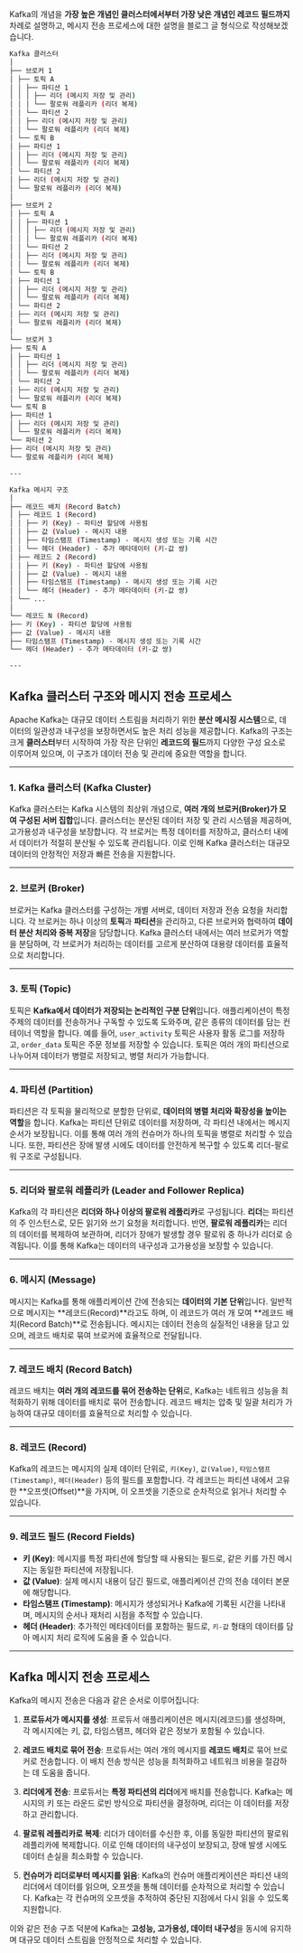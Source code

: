 Kafka의 개념을 **가장 높은 개념인 클러스터에서부터 가장 낮은 개념인 레코드 필드까지** 차례로 설명하고, 메시지 전송 프로세스에 대한 설명을 블로그 글 형식으로 작성해보겠습니다.

```bash
Kafka 클러스터
│
├── 브로커 1
│ ├── 토픽 A
│ │ ├── 파티션 1
│ │ │ ├── 리더 (메시지 저장 및 관리)
│ │ │ └── 팔로워 레플리카 (리더 복제)
│ │ └── 파티션 2
│ │ ├── 리더 (메시지 저장 및 관리)
│ │ └── 팔로워 레플리카 (리더 복제)
│ └── 토픽 B
│ ├── 파티션 1
│ │ ├── 리더 (메시지 저장 및 관리)
│ │ └── 팔로워 레플리카 (리더 복제)
│ └── 파티션 2
│ ├── 리더 (메시지 저장 및 관리)
│ └── 팔로워 레플리카 (리더 복제)
│
├── 브로커 2
│ ├── 토픽 A
│ │ ├── 파티션 1
│ │ │ ├── 리더 (메시지 저장 및 관리)
│ │ │ └── 팔로워 레플리카 (리더 복제)
│ │ └── 파티션 2
│ │ ├── 리더 (메시지 저장 및 관리)
│ │ └── 팔로워 레플리카 (리더 복제)
│ └── 토픽 B
│ ├── 파티션 1
│ │ ├── 리더 (메시지 저장 및 관리)
│ │ └── 팔로워 레플리카 (리더 복제)
│ └── 파티션 2
│ ├── 리더 (메시지 저장 및 관리)
│ └── 팔로워 레플리카 (리더 복제)
│
└── 브로커 3
├── 토픽 A
│ ├── 파티션 1
│ │ ├── 리더 (메시지 저장 및 관리)
│ │ └── 팔로워 레플리카 (리더 복제)
│ └── 파티션 2
│ ├── 리더 (메시지 저장 및 관리)
│ └── 팔로워 레플리카 (리더 복제)
└── 토픽 B
├── 파티션 1
│ ├── 리더 (메시지 저장 및 관리)
│ └── 팔로워 레플리카 (리더 복제)
└── 파티션 2
├── 리더 (메시지 저장 및 관리)
└── 팔로워 레플리카 (리더 복제)

---

Kafka 메시지 구조
│
├── 레코드 배치 (Record Batch)
│ ├── 레코드 1 (Record)
│ │ ├── 키 (Key) - 파티션 할당에 사용됨
│ │ ├── 값 (Value) - 메시지 내용
│ │ ├── 타임스탬프 (Timestamp) - 메시지 생성 또는 기록 시간
│ │ └── 헤더 (Header) - 추가 메타데이터 (키-값 쌍)
│ ├── 레코드 2 (Record)
│ │ ├── 키 (Key) - 파티션 할당에 사용됨
│ │ ├── 값 (Value) - 메시지 내용
│ │ ├── 타임스탬프 (Timestamp) - 메시지 생성 또는 기록 시간
│ │ └── 헤더 (Header) - 추가 메타데이터 (키-값 쌍)
│ └── ...
│
└── 레코드 N (Record)
├── 키 (Key) - 파티션 할당에 사용됨
├── 값 (Value) - 메시지 내용
├── 타임스탬프 (Timestamp) - 메시지 생성 또는 기록 시간
└── 헤더 (Header) - 추가 메타데이터 (키-값 쌍)

---

```

## Kafka 클러스터 구조와 메시지 전송 프로세스

Apache Kafka는 대규모 데이터 스트림을 처리하기 위한 **분산 메시징 시스템**으로, 데이터의 일관성과 내구성을 보장하면서도 높은 처리 성능을 제공합니다. Kafka의 구조는 크게 **클러스터**부터 시작하여 가장 작은 단위인 **레코드의 필드**까지 다양한 구성 요소로 이루어져 있으며, 이 구조가 데이터 전송 및 관리에 중요한 역할을 합니다.

---

### 1. Kafka 클러스터 (Kafka Cluster)

Kafka 클러스터는 Kafka 시스템의 최상위 개념으로, **여러 개의 브로커(Broker)가 모여 구성된 서버 집합**입니다. 클러스터는 분산된 데이터 저장 및 관리 시스템을 제공하며, 고가용성과 내구성을 보장합니다. 각 브로커는 특정 데이터를 저장하고, 클러스터 내에서 데이터가 적절히 분산될 수 있도록 관리됩니다. 이로 인해 Kafka 클러스터는 대규모 데이터의 안정적인 저장과 빠른 전송을 지원합니다.

---

### 2. 브로커 (Broker)

브로커는 Kafka 클러스터를 구성하는 개별 서버로, 데이터 저장과 전송 요청을 처리합니다. 각 브로커는 하나 이상의 **토픽**과 **파티션**을 관리하고, 다른 브로커와 협력하여 **데이터 분산 처리와 중복 저장**을 담당합니다. Kafka 클러스터 내에서는 여러 브로커가 역할을 분담하며, 각 브로커가 처리하는 데이터를 고르게 분산하여 대용량 데이터를 효율적으로 처리합니다.

---

### 3. 토픽 (Topic)

토픽은 **Kafka에서 데이터가 저장되는 논리적인 구분 단위**입니다. 애플리케이션이 특정 주제의 데이터를 전송하거나 구독할 수 있도록 도와주며, 같은 종류의 데이터를 담는 컨테이너 역할을 합니다. 예를 들어, `user_activity` 토픽은 사용자 활동 로그를 저장하고, `order_data` 토픽은 주문 정보를 저장할 수 있습니다. 토픽은 여러 개의 파티션으로 나누어져 데이터가 병렬로 저장되고, 병렬 처리가 가능합니다.

---

### 4. 파티션 (Partition)

파티션은 각 토픽을 물리적으로 분할한 단위로, **데이터의 병렬 처리와 확장성을 높이는 역할**을 합니다. Kafka는 파티션 단위로 데이터를 저장하며, 각 파티션 내에서는 메시지 순서가 보장됩니다. 이를 통해 여러 개의 컨슈머가 하나의 토픽을 병렬로 처리할 수 있습니다. 또한, 파티션은 장애 발생 시에도 데이터를 안전하게 복구할 수 있도록 리더-팔로워 구조로 구성됩니다.

---

### 5. 리더와 팔로워 레플리카 (Leader and Follower Replica)

Kafka의 각 파티션은 **리더와 하나 이상의 팔로워 레플리카**로 구성됩니다. **리더**는 파티션의 주 인스턴스로, 모든 읽기와 쓰기 요청을 처리합니다. 반면, **팔로워 레플리카**는 리더의 데이터를 복제하여 보관하며, 리더가 장애가 발생할 경우 팔로워 중 하나가 리더로 승격됩니다. 이를 통해 Kafka는 데이터의 내구성과 고가용성을 보장할 수 있습니다.

---

### 6. 메시지 (Message)

메시지는 Kafka를 통해 애플리케이션 간에 전송되는 **데이터의 기본 단위**입니다. 일반적으로 메시지는 **레코드(Record)**라고도 하며, 이 레코드가 여러 개 모여 **레코드 배치(Record Batch)**로 전송됩니다. 메시지는 데이터 전송의 실질적인 내용을 담고 있으며, 레코드 배치로 묶여 브로커에 효율적으로 전달됩니다.

---

### 7. 레코드 배치 (Record Batch)

레코드 배치는 **여러 개의 레코드를 묶어 전송하는 단위**로, Kafka는 네트워크 성능을 최적화하기 위해 데이터를 배치로 묶어 전송합니다. 레코드 배치는 압축 및 일괄 처리가 가능하여 대규모 데이터를 효율적으로 처리할 수 있습니다.

---

### 8. 레코드 (Record)

Kafka의 레코드는 메시지의 실제 데이터 단위로, `키(Key)`, `값(Value)`, `타임스탬프(Timestamp)`, `헤더(Header)` 등의 필드를 포함합니다. 각 레코드는 파티션 내에서 고유한 **오프셋(Offset)**을 가지며, 이 오프셋을 기준으로 순차적으로 읽거나 처리할 수 있습니다.

---

### 9. 레코드 필드 (Record Fields)

- **키 (Key)**: 메시지를 특정 파티션에 할당할 때 사용되는 필드로, 같은 키를 가진 메시지는 동일한 파티션에 저장됩니다.
- **값 (Value)**: 실제 메시지 내용이 담긴 필드로, 애플리케이션 간의 전송 데이터 본문에 해당합니다.
- **타임스탬프 (Timestamp)**: 메시지가 생성되거나 Kafka에 기록된 시간을 나타내며, 메시지의 순서나 재처리 시점을 추적할 수 있습니다.
- **헤더 (Header)**: 추가적인 메타데이터를 포함하는 필드로, `키-값` 형태의 데이터를 담아 메시지 처리 로직에 도움을 줄 수 있습니다.

---

## Kafka 메시지 전송 프로세스

Kafka의 메시지 전송은 다음과 같은 순서로 이루어집니다:

1. **프로듀서가 메시지를 생성**: 프로듀서 애플리케이션은 메시지(레코드)를 생성하며, 각 메시지에는 키, 값, 타임스탬프, 헤더와 같은 정보가 포함될 수 있습니다.

2. **레코드 배치로 묶어 전송**: 프로듀서는 여러 개의 메시지를 **레코드 배치**로 묶어 브로커로 전송합니다. 이 배치 전송 방식은 성능을 최적화하고 네트워크 비용을 절감하는 데 도움을 줍니다.

3. **리더에게 전송**: 프로듀서는 **특정 파티션의 리더**에게 배치를 전송합니다. Kafka는 메시지의 키 또는 라운드 로빈 방식으로 파티션을 결정하며, 리더는 이 데이터를 저장하고 관리합니다.

4. **팔로워 레플리카로 복제**: 리더가 데이터를 수신한 후, 이를 동일한 파티션의 팔로워 레플리카에 복제합니다. 이로 인해 데이터의 내구성이 보장되고, 장애 발생 시에도 데이터 손실을 최소화할 수 있습니다.

5. **컨슈머가 리더로부터 메시지를 읽음**: Kafka의 컨슈머 애플리케이션은 파티션 내의 리더에서 데이터를 읽으며, 오프셋을 통해 데이터를 순차적으로 처리할 수 있습니다. Kafka는 각 컨슈머의 오프셋을 추적하여 중단된 지점에서 다시 읽을 수 있도록 지원합니다.

이와 같은 전송 구조 덕분에 Kafka는 **고성능, 고가용성, 데이터 내구성**을 동시에 유지하며 대규모 데이터 스트림을 안정적으로 처리할 수 있습니다.
